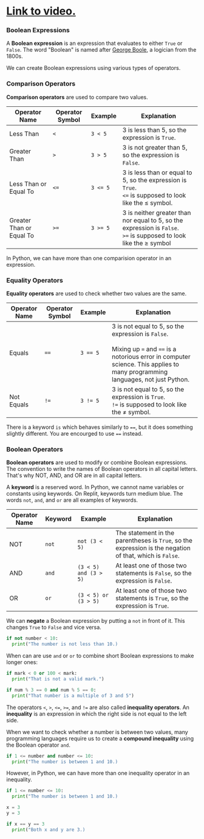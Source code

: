 # [Link to video.](https://www.youtube.com/watch?v=kQilEyO_msg&list=PLVD25niNi0Bkf2psAf7PzB1SV068XyNPo&index=16)

### Boolean Expressions

A **Boolean expression** is an expression that evaluates to either `True` or `False`. The word "Boolean" is named after [George Boole](https://en.wikipedia.org/wiki/George_Boole), a logician from the 1800s.

We can create Boolean expressions using various types of operators. 

### Comparison Operators 

**Comparison operators** are used to compare two values. 

| Operator Name | Operator Symbol | Example | Explanation |
| --- | --- | --- | --- | 
| Less Than | `<` | `3 < 5` | 3 is less than 5, so the expression is `True`. |
| Greater Than | `>` | `3 > 5` | 3 is not greater than 5, so the expression is `False`. |
| Less Than or Equal To | `<=` | `3 <= 5`	| 3 is less than or equal to 5, so the expression is `True`.<br /> `<=` is supposed to look like the ≤ symbol. |
| Greater Than or Equal To | `>=` | `3 >= 5 `	| 3 is neither greater than nor equal to 5, so the expression is `False`.<br />`>=` is supposed to look like the ≥ symbol |

In Python, we can have more than one comparision operator in an expression. 

### Equality Operators

**Equality operators** are used to check whether two values are the same.

| Operator Name | Operator Symbol | Example | Explanation |
| --- | --- | --- | --- | 
| Equals | `==` | `3 == 5 `	| 3 is not equal to 5, so the expression is `False`.<br/></br>Mixing up `=` and `==` is a notorious error in computer science. This applies to many programming languages, not just Python. |
| Not Equals | `!=` | `3 != 5 `	| 3 is not equal to 5, so the expression is `True`.<br />`!=` is supposed to look like the ≠ symbol.  |

There is a keyword `is` which behaves similarly to `==`, but it does something slightly different. You are encourged to use `==` instead.

### Boolean Operators

**Boolean operators** are used to modify or combine Boolean expressions. The convention to write the names of Boolean operators in all capital letters. That's why NOT, AND, and OR are in all capital letters.

A **keyword** is a reserved word. In Python, we cannot name variables or constants using keywords. On Replit, keywords turn medium blue. The words `not`, `and`, and `or` are all examples of keywords.

| Operator Name | Keyword | Example | Explanation |
| --- | --- | --- | --- | 
| NOT | `not` |  `not (3 < 5)`	| The statement in the parentheses is `True`, so the expression is the negation of that, which is `False`. |
| AND | `and` |  `(3 < 5) and (3 > 5) `	| At least one of those two statements is `False`, so the expression is `False`. |
| OR | `or` | `(3 < 5) or (3 > 5) `	| At least one of those two statements is `True`, so the expression is `True`. |

We can **negate** a Boolean expression by putting a `not` in front of it. This changes `True` to `False` and vice versa.

```python
if not number < 10:
  print("The number is not less than 10.)
```

When can are use `and` or `or` to combine short Boolean expressions to make longer ones:

```python
if mark < 0 or 100 < mark:
  print("That is not a valid mark.")
```

```python
if num % 3 == 0 and num % 5 == 0:
  print("That number is a multiple of 3 and 5")
```

The operators `<`, `>`, `<=`, `>=`, and `!=` are also called **inequality operators**. An **inequality** is an expression in which the right side is not equal to the left side.

When we want to check whether a number is between two values, many programming languages require us to create a **compound inequality** using the Boolean operator `and`.

```python
if 1 <= number and number <= 10:
  print("The number is between 1 and 10.)
```

However, in Python, we can have more than one inequality operator in an inequality.

```python
if 1 <= number <= 10:
  print("The number is between 1 and 10.)
```

```python
x = 3
y = 3

if x == y == 3
  print("Both x and y are 3.)
```
